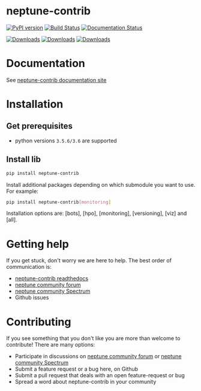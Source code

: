 # neptune-contrib
[![PyPI version](https://badge.fury.io/py/neptune-contrib.svg)](https://badge.fury.io/py/neptune-contrib)
[![Build Status](https://travis-ci.org/neptune-ai/neptune-contrib.svg?branch=master)](https://travis-ci.org/neptune-ai/neptune-contrib)
[![Documentation Status](https://readthedocs.org/projects/neptune-contrib/badge/?version=latest)](https://neptune-contrib.readthedocs.io/?badge=latest)

[![Downloads](https://pepy.tech/badge/neptune-contrib)](https://pepy.tech/project/neptune-contrib)
[![Downloads](https://pepy.tech/badge/neptune-contrib/month)](https://pepy.tech/project/neptune-contrib/month)
[![Downloads](https://pepy.tech/badge/neptune-contrib/week)](https://pepy.tech/project/neptune-contrib/week)

# Documentation
See [neptune-contrib documentation site](https://neptune-contrib.readthedocs.io)

# Installation

## Get prerequisites
* python versions `3.5.6/3.6` are supported

## Install lib

```bash
pip install neptune-contrib
```

Install additional packages depending on which submodule you want to use. 
For example:

```bash
pip install neptune-contrib[monitoring]
```

Installation options are: [bots], [hpo], [monitoring], [versioning], [viz] and [all].

# Getting help
If you get stuck, don't worry we are here to help.
The best order of communication is:

 * [neptune-contrib readthedocs](https://neptune-contrib.readthedocs.io)
 * [neptune community forum](https://community.neptune.ai/)
 * [neptune community Spectrum](https://spectrum.chat/neptune-community?tab=posts)
 * Github issues
 
# Contributing
If you see something that you don't like you are more than welcome to contribute!
There are many options:
  
  * Participate in discussions on [neptune community forum](https://community.neptune.ai/) or [neptune community Spectrum](https://spectrum.chat/neptune-community?tab=posts)
  * Submit a feature request or a bug here, on Github
  * Submit a pull request that deals with an open feature-request or bug
  * Spread a word about neptune-contrib in your community
